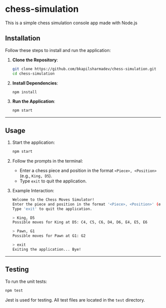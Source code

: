 # chess-simulation
This is a simple chess simulation console app made with Node.js

## Installation

Follow these steps to install and run the application:

1.  **Clone the Repository**:
    
    ```bash
    git clone https://github.com/bkapilsharmadev/chess-simulation.git
    cd chess-simulation
    ```
2.  **Install Dependencies**:
    
    ```bash
    npm install
    ```
    
3.  **Run the Application**:
    
	 ```bash
	 npm start
	 ```
    

----------

## Usage

1.  Start the application:
    
    ```bash
    npm start
    ```
2.  Follow the prompts in the terminal:
    
    -   Enter a chess piece and position in the format `<Piece>, <Position>` (e.g., `King, D5`).
    -   Type `exit` to quit the application.
3.  Example Interaction:
    
    ```bash
	Welcome to the Chess Moves Simulator!
    Enter the piece and position in the format '<Piece>, <Position>' (e.g., 'King, D5').
    Type 'exit' to quit the application.
    
    > King, D5
    Possible moves for King at D5: C4, C5, C6, D4, D6, E4, E5, E6
    
    > Pawn, G1
    Possible moves for Pawn at G1: G2
    
    > exit
    Exiting the application... Bye!
	```
    
----------

## Testing

To run the unit tests:

```bash
npm test
```
Jest is used for testing. All test files are located in the `test` directory.